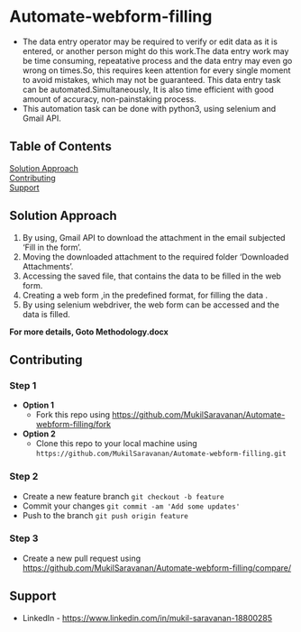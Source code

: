 # Automate-webform-filling

* The data entry operator may be required to verify or edit data as it is entered, or another person might do this work.The data entry work may be time consuming, repeatative process and the data entry may even go wrong on times.So, this requires keen attention for every single moment to avoid mistakes, which  may not be guaranteed.
This data entry task can be automated.Simultaneously, It is also time efficient with good amount of accuracy, non-painstaking process.</br>
* This automation task can be done with python3, using selenium and Gmail API.

## Table of Contents  
[Solution Approach](#solution_approach)<br />
[Contributing](#contributing) <br />
[Support](#support)<br />

## Solution Approach

1.	By using, Gmail API to download the attachment in the email subjected  ‘Fill in the form’.
2.	Moving the downloaded attachment to the required folder  ‘Downloaded Attachments’.
3.	Accessing the saved file, that contains the data to be filled in the web form.
4.	Creating a web form ,in the predefined format, for filling the data .
5.	By using selenium webdriver, the web form can be accessed and the data is filled.<br />

  **For more details, Goto Methodology.docx**
<a name="solution_approach"/>

## Contributing
  ### Step 1
  * **Option 1**
    - Fork this repo using https://github.com/MukilSaravanan/Automate-webform-filling/fork
  * **Option 2**
     - Clone this repo to your local machine using `https://github.com/MukilSaravanan/Automate-webform-filling.git`
  ### Step 2
  * Create a new feature branch `git checkout -b feature`
  * Commit your changes `git commit -am 'Add some updates'`
  * Push to the branch `git push origin feature`
  ### Step 3
  - Create a new pull request using https://github.com/MukilSaravanan/Automate-webform-filling/compare/ <a name="contributing"/>
## Support
* LinkedIn - https://www.linkedin.com/in/mukil-saravanan-18800285
